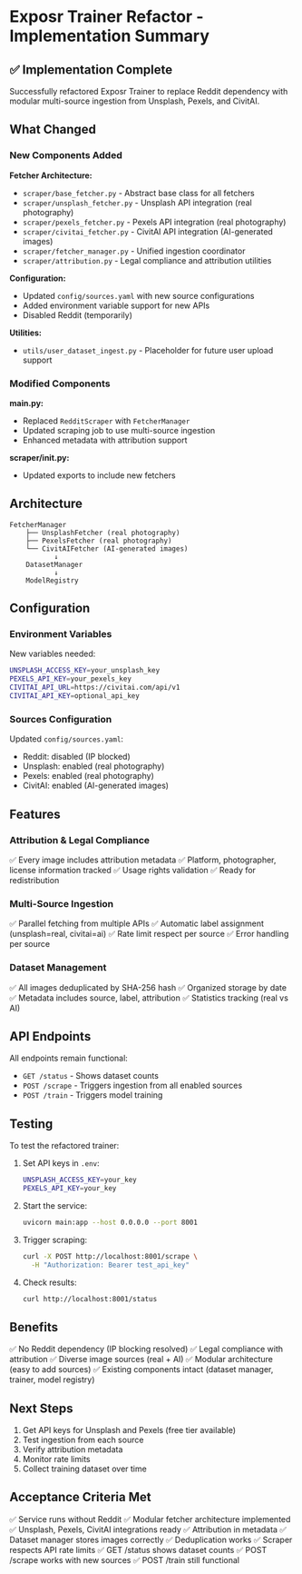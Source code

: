 # Exposr Trainer Refactor - Implementation Summary

## ✅ Implementation Complete

Successfully refactored Exposr Trainer to replace Reddit dependency with modular multi-source ingestion from Unsplash, Pexels, and CivitAI.

## What Changed

### New Components Added

**Fetcher Architecture:**

- `scraper/base_fetcher.py` - Abstract base class for all fetchers
- `scraper/unsplash_fetcher.py` - Unsplash API integration (real photography)
- `scraper/pexels_fetcher.py` - Pexels API integration (real photography)
- `scraper/civitai_fetcher.py` - CivitAI API integration (AI-generated images)
- `scraper/fetcher_manager.py` - Unified ingestion coordinator
- `scraper/attribution.py` - Legal compliance and attribution utilities

**Configuration:**

- Updated `config/sources.yaml` with new source configurations
- Added environment variable support for new APIs
- Disabled Reddit (temporarily)

**Utilities:**

- `utils/user_dataset_ingest.py` - Placeholder for future user upload support

### Modified Components

**main.py:**

- Replaced `RedditScraper` with `FetcherManager`
- Updated scraping job to use multi-source ingestion
- Enhanced metadata with attribution support

**scraper/**init**.py:**

- Updated exports to include new fetchers

## Architecture

```
FetcherManager
    ├── UnsplashFetcher (real photography)
    ├── PexelsFetcher (real photography)
    └── CivitAIFetcher (AI-generated images)
           ↓
    DatasetManager
           ↓
    ModelRegistry
```

## Configuration

### Environment Variables

New variables needed:

```bash
UNSPLASH_ACCESS_KEY=your_unsplash_key
PEXELS_API_KEY=your_pexels_key
CIVITAI_API_URL=https://civitai.com/api/v1
CIVITAI_API_KEY=optional_api_key
```

### Sources Configuration

Updated `config/sources.yaml`:

- Reddit: disabled (IP blocked)
- Unsplash: enabled (real photography)
- Pexels: enabled (real photography)
- CivitAI: enabled (AI-generated images)

## Features

### Attribution & Legal Compliance

✅ Every image includes attribution metadata
✅ Platform, photographer, license information tracked
✅ Usage rights validation
✅ Ready for redistribution

### Multi-Source Ingestion

✅ Parallel fetching from multiple APIs
✅ Automatic label assignment (unsplash=real, civitai=ai)
✅ Rate limit respect per source
✅ Error handling per source

### Dataset Management

✅ All images deduplicated by SHA-256 hash
✅ Organized storage by date
✅ Metadata includes source, label, attribution
✅ Statistics tracking (real vs AI)

## API Endpoints

All endpoints remain functional:

- `GET /status` - Shows dataset counts
- `POST /scrape` - Triggers ingestion from all enabled sources
- `POST /train` - Triggers model training

## Testing

To test the refactored trainer:

1. Set API keys in `.env`:

   ```bash
   UNSPLASH_ACCESS_KEY=your_key
   PEXELS_API_KEY=your_key
   ```

2. Start the service:

   ```bash
   uvicorn main:app --host 0.0.0.0 --port 8001
   ```

3. Trigger scraping:

   ```bash
   curl -X POST http://localhost:8001/scrape \
     -H "Authorization: Bearer test_api_key"
   ```

4. Check results:
   ```bash
   curl http://localhost:8001/status
   ```

## Benefits

✅ No Reddit dependency (IP blocking resolved)
✅ Legal compliance with attribution
✅ Diverse image sources (real + AI)
✅ Modular architecture (easy to add sources)
✅ Existing components intact (dataset manager, trainer, model registry)

## Next Steps

1. Get API keys for Unsplash and Pexels (free tier available)
2. Test ingestion from each source
3. Verify attribution metadata
4. Monitor rate limits
5. Collect training dataset over time

## Acceptance Criteria Met

✅ Service runs without Reddit
✅ Modular fetcher architecture implemented
✅ Unsplash, Pexels, CivitAI integrations ready
✅ Attribution in metadata
✅ Dataset manager stores images correctly
✅ Deduplication works
✅ Scraper respects API rate limits
✅ GET /status shows dataset counts
✅ POST /scrape works with new sources
✅ POST /train still functional
